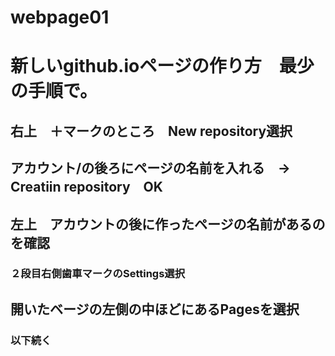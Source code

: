 # webpage01
#
# 新しいgithub.ioページの作り方　最少の手順で。

## 右上　＋マークのところ　New repository選択

## アカウント/の後ろにページの名前を入れる　→　Creatiin repository　OK

## 左上　アカウントの後に作ったページの名前があるのを確認　
### ２段目右側歯車マークのSettings選択

## 開いたベージの左側の中ほどにあるPagesを選択


### 以下続く
